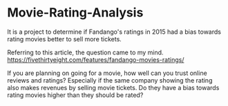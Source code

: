 # Movie-Rating-Analysis
It is a project to determine if Fandango's ratings in 2015 had a bias towards rating movies better to sell more tickets.

Referring to this article, the question came to my mind. https://fivethirtyeight.com/features/fandango-movies-ratings/

If you are planning on going for a movie, how well can you trust online reviews and ratings? Especially if the same company showing the rating also makes revenues by selling movie tickets. Do they have a bias towards rating movies higher than they should be rated?

